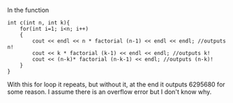 In the function

>	
	int c(int n, int k){
		for(int i=1; i<n; i++) 
		{
			cout << endl << n * factorial (n-1) << endl << endl; //outputs n!
			cout << k * factorial (k-1) << endl << endl; //outputs k!
			cout << (n-k)* factorial (n-k-1) << endl; //outputs (n-k)!
		}
	}
>

With this for loop it repeats, 
but without it, at the end it 
outputs 6295680 for some reason.
I assume there is an overflow 
error but I don't know why.
